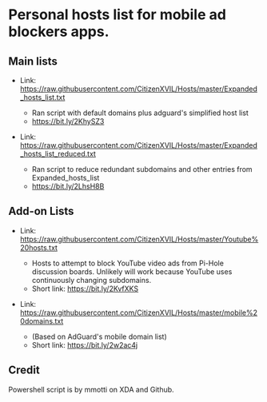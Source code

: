 # Personal hosts list for mobile ad blockers apps.

## Main lists

* Link: https://raw.githubusercontent.com/CitizenXVIL/Hosts/master/Expanded_hosts_list.txt

   - Ran script with default domains plus adguard's simplified host list
   - https://bit.ly/2KhySZ3
   
* Link: https://raw.githubusercontent.com/CitizenXVIL/Hosts/master/Expanded_hosts_list_reduced.txt

   - Ran script to reduce redundant subdomains and other entries from Expanded_hosts_list
   - https://bit.ly/2LhsH8B

## Add-on Lists
* Link: https://raw.githubusercontent.com/CitizenXVIL/Hosts/master/Youtube%20hosts.txt

   - Hosts to attempt to block YouTube video ads from Pi-Hole discussion boards. Unlikely will work because YouTube uses continuously  changing subdomains.
   - Short link: https://bit.ly/2KvfXKS

* Link: https://raw.githubusercontent.com/CitizenXVIL/Hosts/master/mobile%20domains.txt

   - (Based on AdGuard's mobile domain list)
   - Short link: https://bit.ly/2w2ac4j

## Credit

Powershell script is by mmotti on XDA and Github.
